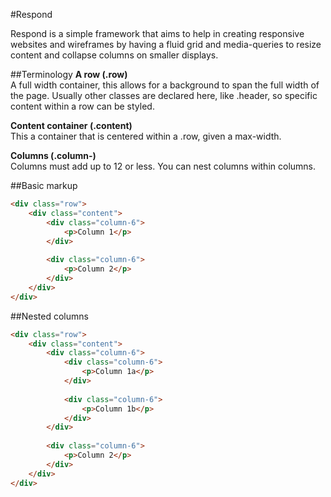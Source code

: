 #Respond

Respond is a simple framework that aims to help in creating responsive websites and wireframes by having a fluid grid and media-queries to resize content and collapse columns on smaller displays.

##Terminology
**A row (.row)**  
A full width container, this allows for a background to span the full width of the page. Usually other classes are declared here, like .header, so specific content within a row can be styled.

**Content container (.content)**  
This a container that is centered within a .row, given a max-width.

**Columns (.column-<number>)**  
Columns must add up to 12 or less. You can nest columns within columns.

##Basic markup
```html
<div class="row">
    <div class="content">
        <div class="column-6">
            <p>Column 1</p>
        </div>
        
        <div class="column-6">
            <p>Column 2</p>
        </div>
    </div>
</div>
```

##Nested columns
```html
<div class="row">
    <div class="content">
        <div class="column-6">
            <div class="column-6">
                <p>Column 1a</p>
            </div>
            
            <div class="column-6">
                <p>Column 1b</p>
            </div>
        </div>
        
        <div class="column-6">
            <p>Column 2</p>
        </div>
    </div>
</div>
```